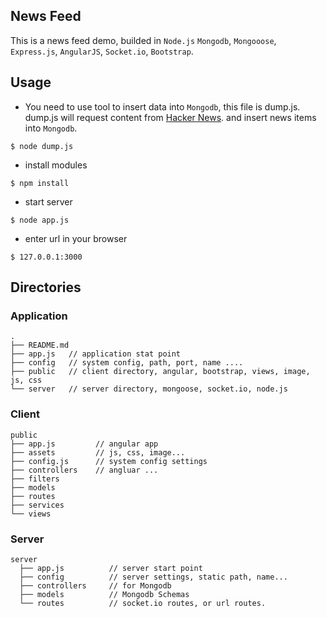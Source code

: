 ## News Feed
This is a news feed demo, builded in `Node.js` `Mongodb`, `Mongooose`, `Express.js`, `AngularJS`, `Socket.io`, `Bootstrap`.

## Usage

* You need to use tool to insert data into `Mongodb`, this file is dump.js. dump.js will request content from [Hacker News](http://news.ycombinator.com).
and insert news items into `Mongodb`.
```
$ node dump.js
```
* install modules
```
$ npm install
```
* start server
```
$ node app.js
```
* enter url in your browser
```
$ 127.0.0.1:3000
```


## Directories
### Application
```
.
├── README.md
├── app.js   // application stat point
├── config   // system config, path, port, name ....
├── public   // client directory, angular, bootstrap, views, image, js, css
└── server   // server directory, mongoose, socket.io, node.js
```
### Client
```
public
├── app.js         // angular app
├── assets         // js, css, image...
├── config.js      // system config settings
├── controllers    // angluar ...
├── filters
├── models
├── routes
├── services
└── views
```

### Server
```
server
  ├── app.js          // server start point
  ├── config          // server settings, static path, name...
  ├── controllers     // for Mongodb
  ├── models          // Mongodb Schemas
  └── routes          // socket.io routes, or url routes.
```


